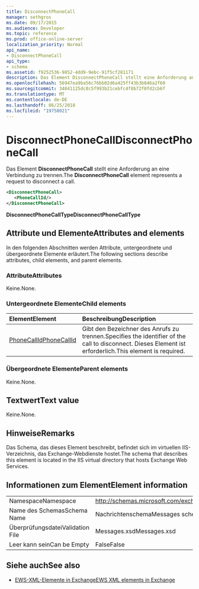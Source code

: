 ```yaml
---
title: DisconnectPhoneCall
manager: sethgros
ms.date: 09/17/2015
ms.audience: Developer
ms.topic: reference
ms.prod: office-online-server
localization_priority: Normal
api_name:
- DisconnectPhoneCall
api_type:
- schema
ms.assetid: f9252536-9852-4dd9-9ebc-91f5cf281171
description: Das Element DisconnectPhoneCall stellt eine Anforderung an eine Verbindung zu trennen.
ms.openlocfilehash: 56947ea9ba56c76bb02d6a425ff43b3b846a2f60
ms.sourcegitcommit: 34041125dc8c5f993b21cebfc4f8b72f0fd2cb6f
ms.translationtype: MT
ms.contentlocale: de-DE
ms.lasthandoff: 06/25/2018
ms.locfileid: "19758021"
---
```

# <a name="disconnectphonecall"></a><span data-ttu-id="ec966-103">DisconnectPhoneCall</span><span class="sxs-lookup"><span data-stu-id="ec966-103">DisconnectPhoneCall</span></span>

<span data-ttu-id="ec966-104">Das Element **DisconnectPhoneCall** stellt eine Anforderung an eine Verbindung zu trennen.</span><span class="sxs-lookup"><span data-stu-id="ec966-104">The **DisconnectPhoneCall** element represents a request to disconnect a call.</span></span> 
  
```xml
<DisconnectPhoneCall>
   <PhoneCallId/>
</DisconnectPhoneCall>
```

 <span data-ttu-id="ec966-105">**DisconnectPhoneCallType**</span><span class="sxs-lookup"><span data-stu-id="ec966-105">**DisconnectPhoneCallType**</span></span>
## <a name="attributes-and-elements"></a><span data-ttu-id="ec966-106">Attribute und Elemente</span><span class="sxs-lookup"><span data-stu-id="ec966-106">Attributes and elements</span></span>

<span data-ttu-id="ec966-107">In den folgenden Abschnitten werden Attribute, untergeordnete und übergeordnete Elemente erläutert.</span><span class="sxs-lookup"><span data-stu-id="ec966-107">The following sections describe attributes, child elements, and parent elements.</span></span>
  
### <a name="attributes"></a><span data-ttu-id="ec966-108">Attribute</span><span class="sxs-lookup"><span data-stu-id="ec966-108">Attributes</span></span>

<span data-ttu-id="ec966-109">Keine.</span><span class="sxs-lookup"><span data-stu-id="ec966-109">None.</span></span>
  
### <a name="child-elements"></a><span data-ttu-id="ec966-110">Untergeordnete Elemente</span><span class="sxs-lookup"><span data-stu-id="ec966-110">Child elements</span></span>

|<span data-ttu-id="ec966-111">**Element**</span><span class="sxs-lookup"><span data-stu-id="ec966-111">**Element**</span></span>|<span data-ttu-id="ec966-112">**Beschreibung**</span><span class="sxs-lookup"><span data-stu-id="ec966-112">**Description**</span></span>|
|:-----|:-----|
|[<span data-ttu-id="ec966-113">PhoneCallId</span><span class="sxs-lookup"><span data-stu-id="ec966-113">PhoneCallId</span></span>](phonecallid.md) <br/> |<span data-ttu-id="ec966-114">Gibt den Bezeichner des Anrufs zu trennen.</span><span class="sxs-lookup"><span data-stu-id="ec966-114">Specifies the identifier of the call to disconnect.</span></span> <span data-ttu-id="ec966-115">Dieses Element ist erforderlich.</span><span class="sxs-lookup"><span data-stu-id="ec966-115">This element is required.</span></span>  <br/> |
   
### <a name="parent-elements"></a><span data-ttu-id="ec966-116">Übergeordnete Elemente</span><span class="sxs-lookup"><span data-stu-id="ec966-116">Parent elements</span></span>

<span data-ttu-id="ec966-117">Keine.</span><span class="sxs-lookup"><span data-stu-id="ec966-117">None.</span></span>
  
## <a name="text-value"></a><span data-ttu-id="ec966-118">Textwert</span><span class="sxs-lookup"><span data-stu-id="ec966-118">Text value</span></span>

<span data-ttu-id="ec966-119">Keine.</span><span class="sxs-lookup"><span data-stu-id="ec966-119">None.</span></span>
  
## <a name="remarks"></a><span data-ttu-id="ec966-120">Hinweise</span><span class="sxs-lookup"><span data-stu-id="ec966-120">Remarks</span></span>

<span data-ttu-id="ec966-121">Das Schema, das dieses Element beschreibt, befindet sich im virtuellen IIS-Verzeichnis, das Exchange-Webdienste hostet.</span><span class="sxs-lookup"><span data-stu-id="ec966-121">The schema that describes this element is located in the IIS virtual directory that hosts Exchange Web Services.</span></span>
  
## <a name="element-information"></a><span data-ttu-id="ec966-122">Informationen zum Element</span><span class="sxs-lookup"><span data-stu-id="ec966-122">Element information</span></span>

|||
|:-----|:-----|
|<span data-ttu-id="ec966-123">Namespace</span><span class="sxs-lookup"><span data-stu-id="ec966-123">Namespace</span></span>  <br/> |http://schemas.microsoft.com/exchange/services/2006/messages  <br/> |
|<span data-ttu-id="ec966-124">Name des Schemas</span><span class="sxs-lookup"><span data-stu-id="ec966-124">Schema Name</span></span>  <br/> |<span data-ttu-id="ec966-125">Nachrichtenschema</span><span class="sxs-lookup"><span data-stu-id="ec966-125">Messages schema</span></span>  <br/> |
|<span data-ttu-id="ec966-126">Überprüfungsdatei</span><span class="sxs-lookup"><span data-stu-id="ec966-126">Validation File</span></span>  <br/> |<span data-ttu-id="ec966-127">Messages.xsd</span><span class="sxs-lookup"><span data-stu-id="ec966-127">Messages.xsd</span></span>  <br/> |
|<span data-ttu-id="ec966-128">Leer kann sein</span><span class="sxs-lookup"><span data-stu-id="ec966-128">Can be Empty</span></span>  <br/> |<span data-ttu-id="ec966-129">False</span><span class="sxs-lookup"><span data-stu-id="ec966-129">False</span></span>  <br/> |
   
## <a name="see-also"></a><span data-ttu-id="ec966-130">Siehe auch</span><span class="sxs-lookup"><span data-stu-id="ec966-130">See also</span></span>

- [<span data-ttu-id="ec966-131">EWS-XML-Elemente in Exchange</span><span class="sxs-lookup"><span data-stu-id="ec966-131">EWS XML elements in Exchange</span></span>](ews-xml-elements-in-exchange.md)

